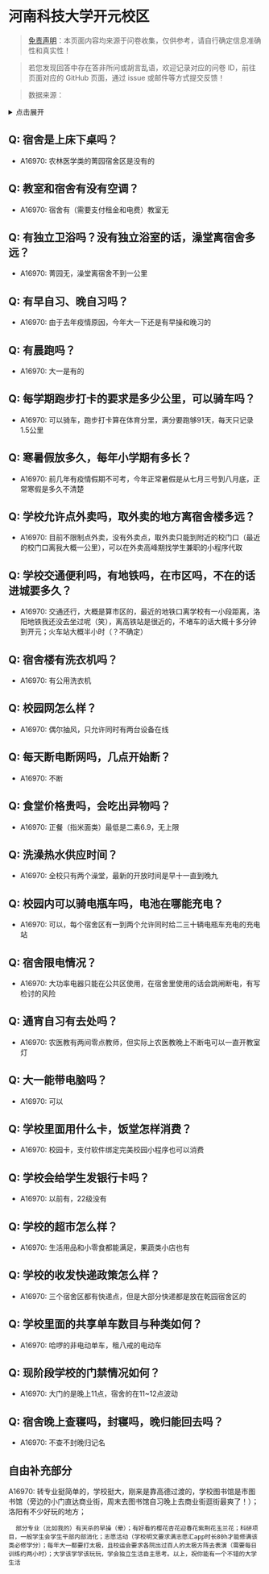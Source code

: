# 河南科技大学开元校区

> [免责声明](https://colleges.chat/#_3)：本页面内容均来源于问卷收集，仅供参考，请自行确定信息准确性和真实性！

> 若您发现回答中存在答非所问或胡言乱语，欢迎记录对应的问卷 ID，前往页面对应的 GitHub 页面，通过 issue 或邮件等方式提交反馈！

> 数据来源：

<details><summary>点击展开</summary>
<ul>
<li>A16970: 匿名 (2023 年 03 月)</li>
</ul>
</details>

## Q: 宿舍是上床下桌吗？

- A16970: 农林医学类的菁园宿舍区是没有的

## Q: 教室和宿舍有没有空调？

- A16970: 宿舍有（需要支付租金和电费）教室无

## Q: 有独立卫浴吗？没有独立浴室的话，澡堂离宿舍多远？

- A16970: 菁园无，澡堂离宿舍不到一公里

## Q: 有早自习、晚自习吗？

- A16970: 由于去年疫情原因，今年大一下还是有早操和晚习的

## Q: 有晨跑吗？

- A16970: 大一是有的

## Q: 每学期跑步打卡的要求是多少公里，可以骑车吗？

- A16970: 可以骑车，跑步打卡算在体育分里，满分要跑够91天，每天只记录1.5公里

## Q: 寒暑假放多久，每年小学期有多长？

- A16970: 前几年有疫情假期不可考，今年正常暑假是从七月三号到八月底，正常寒假是多久不清楚

## Q: 学校允许点外卖吗，取外卖的地方离宿舍楼多远？

- A16970: 目前不限制点外卖，没有外卖点，取外卖只能到附近的校门口（最近的校门口离我大概一公里），可以在外卖高峰期找学生兼职的小程序代取

## Q: 学校交通便利吗，有地铁吗，在市区吗，不在的话进城要多久？

- A16970: 交通还行，大概是算市区的，最近的地铁口离学校有一小段距离，洛阳地铁我还没去坐过呢（笑），离高铁站是很近的，不堵车的话大概十多分钟到开元；火车站大概半小时（？不确定）

## Q: 宿舍楼有洗衣机吗？

- A16970: 有公用洗衣机

## Q: 校园网怎么样？

- A16970: 偶尔抽风，只允许同时有两台设备在线

## Q: 每天断电断网吗，几点开始断？

- A16970: 不断

## Q: 食堂价格贵吗，会吃出异物吗？

- A16970: 正餐（指米面类）最低是二素6.9，无上限

## Q: 洗澡热水供应时间？

- A16970: 全校只有两个澡堂，最新的开放时间是早十一直到晚九

## Q: 校园内可以骑电瓶车吗，电池在哪能充电？

- A16970: 可以，每个宿舍区有一到两个允许同时给二三十辆电瓶车充电的充电站

## Q: 宿舍限电情况？

- A16970: 大功率电器只能在公共区使用，在宿舍里使用的话会跳闸断电，有写检讨的风险

## Q: 通宵自习有去处吗？

- A16970: 农医教有两间零点教师，但实际上农医教晚上不断电可以一直开教室灯

## Q: 大一能带电脑吗？

- A16970: 可以

## Q: 学校里面用什么卡，饭堂怎样消费？

- A16970: 校园卡，支付软件绑定完美校园小程序也可以消费

## Q: 学校会给学生发银行卡吗？

- A16970: 以前有，22级没有

## Q: 学校的超市怎么样？

- A16970: 生活用品和小零食都能满足，果蔬类小店也有

## Q: 学校的收发快递政策怎么样？

- A16970: 三个宿舍区都有快递点，但是大部分快递都是放在乾园宿舍区的

## Q: 学校里面的共享单车数目与种类如何？

- A16970: 哈啰的非电动单车，租八戒的电动车

## Q: 现阶段学校的门禁情况如何？

- A16970: 大门的是晚上11点，宿舍的在11\~12点波动

## Q: 宿舍晚上查寝吗，封寝吗，晚归能回去吗？

- A16970: 不查不封晚归记名

## 自由补充部分

A16970: 转专业挺简单的，学校挺大，刚来是靠高德过渡的，学校图书馆是市图书馆（旁边的小门直达商业街，周末去图书馆自习晚上去商业街逛街最爽了！）；洛阳有不少好玩的地方；

      部分专业（比如我的）有天杀的早操（晕）；有好看的樱花杏花迎春花紫荆花玉兰花；科研项目，一般学生会学生干部内部消化；志愿活动（学校明文要求满志愿汇app时长80h才能修满该类必修学分）；每年大一都要打太极，且校运会要求各院出过百人的太极方阵去表演（需要每日训练约两小时）；大学该学学该玩玩，学会独立生活自主思考。以上，祝你能有一个不错的大学生活